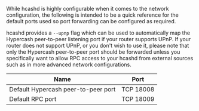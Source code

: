 While hcashd is highly configurable when it comes to the network configuration,
the following is intended to be a quick reference for the default ports used so
port forwarding can be configured as required.

hcashd provides a `--upnp` flag which can be used to automatically map the Hypercash
peer-to-peer listening port if your router supports UPnP.  If your router does
not support UPnP, or you don't wish to use it, please note that only the Hypercash
peer-to-peer port should be forwarded unless you specifically want to allow RPC
access to your hcashd from external sources such as in more advanced network
configurations.

|Name|Port|
|----|----|
|Default Hypercash peer-to-peer port|TCP 18008|
|Default RPC port|TCP 18009|
